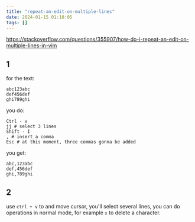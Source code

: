 ```yaml
---
title: "repeat-an-edit-on-multiple-lines"
date: 2024-01-15 01:10:05
tags: []
---
```

https://stackoverflow.com/questions/355907/how-do-i-repeat-an-edit-on-multiple-lines-in-vim

## 1

for the text:

```
abc123abc
def456def
ghi789ghi
```

you do:

```
Ctrl - v
jj # select 3 lines
Shift - I
, # insert a comma
Esc # at this moment, three commas gonna be added
```

you get:

```
abc,123abc
def,456def
ghi,789ghi
```

## 2

use `ctrl + v` to and move cursor, you'll select several lines, you can do operations in normal mode, for example `x` to delete a character.

